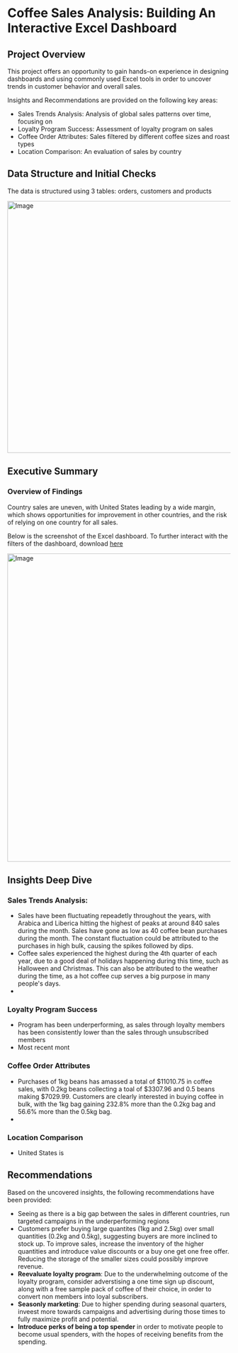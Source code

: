 # Coffee Sales Analysis: Building An Interactive Excel Dashboard
## Project Overview
This project offers an opportunity to gain hands-on experience in designing dashboards and using commonly used Excel tools in order to uncover trends in customer behavior and overall sales. 

Insights and Recommendations are provided on the following key areas:

  - Sales Trends Analysis: Analysis of global sales patterns over time, focusing on
  - Loyalty Program Success: Assessment of loyalty program on sales
  - Coffee Order Attributes: Sales filtered by different coffee sizes and roast types
  - Location Comparison: An evaluation of sales by country

## Data Structure and Initial Checks
The data is structured using 3 tables: orders, customers and products

<img width="881" height="568" alt="Image" src="https://github.com/user-attachments/assets/aa241cce-545e-4018-88e8-79aa36b6d391" />

## Executive Summary

### Overview of Findings

Country sales are uneven, with United States leading by a wide margin, which shows opportunities for improvement in other countries, and the risk of relying on one country for all sales.

Below is the screenshot of the Excel dashboard. To further interact with the filters of the dashboard, download [here](./coffeeOrdersSolution.xltx)

<img width="1461" height="695" alt="Image" src="https://github.com/user-attachments/assets/64d3cfbe-f392-4f7a-8036-5bac9e7a3973" />

## Insights Deep Dive

### Sales Trends Analysis:
- Sales have been fluctuating repeadetly throughout the years, with Arabica and Liberica hitting the highest of peaks at around 840 sales during the month. Sales have gone as low as 40 coffee bean purchases during the month. The constant fluctuation could be attributed to the purchases in high bulk, causing the spikes followed by dips.
- Coffee sales experienced the highest during the 4th quarter of each year, due to a good deal of holidays happening during this time, such as Halloween and Christmas. This can also be attributed to the weather during the time, as a hot coffee cup serves a big purpose in many people's days.
- 

### Loyalty Program Success
- Program has been underperforming, as sales through loyalty members has been consistently lower than the sales through unsubscribed members
- Most recent mont

### Coffee Order Attributes
- Purchases of 1kg beans has amassed a total of $11010.75 in coffee sales, with 0.2kg beans collecting a toal of $3307.96 and 0.5 beans making $7029.99. Customers are clearly interested in buying coffee in bulk, with the 1kg bag gaining 232.8% more than the 0.2kg bag and 56.6% more than the 0.5kg bag.
- 

### Location Comparison
- United States is 


## Recommendations

Based on the uncovered insights, the following recommendations have been provided:

  - Seeing as there is a big gap between the sales in different countries, run targeted campaigns in the underperforming regions
  - Customers prefer buying large quantites (1kg and 2.5kg) over small quantities (0.2kg and 0.5kg), suggesting buyers are more inclined to stock up. To improve sales, increase the inventory of the higher quantities and introduce value discounts or a buy one get one free offer. Reducing the storage of the smaller sizes could possibly improve revenue.
  - **Reevaluate loyalty program**: Due to the underwhelming outcome of the loyalty program, consider adverstising a one time sign up discount, along with a free sample pack of coffee of their choice, in order to convert non members into loyal subscribers.
  - **Seasonly marketing**: Due to higher spending during seasonal quarters, inveest more towards campaigns and advertising during those times to fully maximize profit and potential.
  - **Introduce perks of being a top spender** in order to motivate people to become usual spenders, with the hopes of receiving benefits from the spending.
